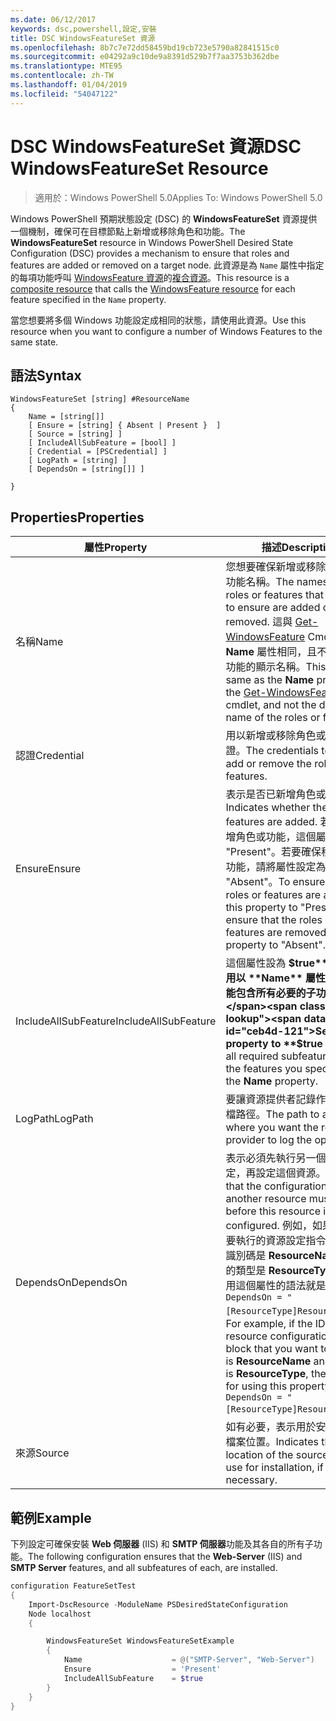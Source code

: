 ```yaml
---
ms.date: 06/12/2017
keywords: dsc,powershell,設定,安裝
title: DSC WindowsFeatureSet 資源
ms.openlocfilehash: 8b7c7e72dd58459bd19cb723e5790a82841515c0
ms.sourcegitcommit: e04292a9c10de9a8391d529b7f7aa3753b362dbe
ms.translationtype: MTE95
ms.contentlocale: zh-TW
ms.lasthandoff: 01/04/2019
ms.locfileid: "54047122"
---
```

# <a name="dsc-windowsfeatureset-resource"></a><span data-ttu-id="ceb4d-103">DSC WindowsFeatureSet 資源</span><span class="sxs-lookup"><span data-stu-id="ceb4d-103">DSC WindowsFeatureSet Resource</span></span>

> <span data-ttu-id="ceb4d-104">適用於：Windows PowerShell 5.0</span><span class="sxs-lookup"><span data-stu-id="ceb4d-104">Applies To: Windows PowerShell 5.0</span></span>

<span data-ttu-id="ceb4d-105">Windows PowerShell 預期狀態設定 (DSC) 的 **WindowsFeatureSet** 資源提供一個機制，確保可在目標節點上新增或移除角色和功能。</span><span class="sxs-lookup"><span data-stu-id="ceb4d-105">The **WindowsFeatureSet** resource in Windows PowerShell Desired State Configuration (DSC) provides a mechanism to ensure that roles and features are added or removed on a target node.</span></span>
<span data-ttu-id="ceb4d-106">此資源是為 `Name` 屬性中指定的每項功能呼叫 [WindowsFeature 資源](windowsfeatureResource.md)的[複合資源](../../../resources/authoringResourceComposite.md)。</span><span class="sxs-lookup"><span data-stu-id="ceb4d-106">This resource is a [composite resource](../../../resources/authoringResourceComposite.md) that calls the [WindowsFeature resource](windowsfeatureResource.md) for each feature specified in the `Name` property.</span></span>

<span data-ttu-id="ceb4d-107">當您想要將多個 Windows 功能設定成相同的狀態，請使用此資源。</span><span class="sxs-lookup"><span data-stu-id="ceb4d-107">Use this resource when you want to configure a number of Windows Features to the same state.</span></span>

## <a name="syntax"></a><span data-ttu-id="ceb4d-108">語法</span><span class="sxs-lookup"><span data-stu-id="ceb4d-108">Syntax</span></span>

```
WindowsFeatureSet [string] #ResourceName
{
    Name = [string[]]
    [ Ensure = [string] { Absent | Present }  ]
    [ Source = [string] ]
    [ IncludeAllSubFeature = [bool] ]
    [ Credential = [PSCredential] ]
    [ LogPath = [string] ]
    [ DependsOn = [string[]] ]

}
```

## <a name="properties"></a><span data-ttu-id="ceb4d-109">Properties</span><span class="sxs-lookup"><span data-stu-id="ceb4d-109">Properties</span></span>

|  <span data-ttu-id="ceb4d-110">屬性</span><span class="sxs-lookup"><span data-stu-id="ceb4d-110">Property</span></span>  |  <span data-ttu-id="ceb4d-111">描述</span><span class="sxs-lookup"><span data-stu-id="ceb4d-111">Description</span></span>   |
|---|---|
| <span data-ttu-id="ceb4d-112">名稱</span><span class="sxs-lookup"><span data-stu-id="ceb4d-112">Name</span></span>| <span data-ttu-id="ceb4d-113">您想要確保新增或移除的角色或功能名稱。</span><span class="sxs-lookup"><span data-stu-id="ceb4d-113">The names of the roles or features that you want to ensure are added or removed.</span></span> <span data-ttu-id="ceb4d-114">這與 [Get-WindowsFeature](https://technet.microsoft.com/en-us/library/jj205469.aspx) Cmdlet 的 **Name** 屬性相同，且不是角色或功能的顯示名稱。</span><span class="sxs-lookup"><span data-stu-id="ceb4d-114">This is the same as the **Name** property of the [Get-WindowsFeature](https://technet.microsoft.com/en-us/library/jj205469.aspx) cmdlet, and not the display name of the roles or features.</span></span>|
| <span data-ttu-id="ceb4d-115">認證</span><span class="sxs-lookup"><span data-stu-id="ceb4d-115">Credential</span></span>| <span data-ttu-id="ceb4d-116">用以新增或移除角色或功能的認證。</span><span class="sxs-lookup"><span data-stu-id="ceb4d-116">The credentials to use to add or remove the roles or features.</span></span>|
| <span data-ttu-id="ceb4d-117">Ensure</span><span class="sxs-lookup"><span data-stu-id="ceb4d-117">Ensure</span></span>| <span data-ttu-id="ceb4d-118">表示是否已新增角色或功能。</span><span class="sxs-lookup"><span data-stu-id="ceb4d-118">Indicates whether the roles or features are added.</span></span> <span data-ttu-id="ceb4d-119">若要確保新增角色或功能，這個屬性請設為 "Present"。若要確保移除角色或功能，請將屬性設定為 "Absent"。</span><span class="sxs-lookup"><span data-stu-id="ceb4d-119">To ensure that the roles or features are added, set this property to "Present" To ensure that the roles or features are removed, set the property to "Absent".</span></span>|
| <span data-ttu-id="ceb4d-120">IncludeAllSubFeature</span><span class="sxs-lookup"><span data-stu-id="ceb4d-120">IncludeAllSubFeature</span></span>| <span data-ttu-id="ceb4d-121">這個屬性設為 **$true** 可讓您使用以 **Name** 屬性指定的功能包含所有必要的子功能。</span><span class="sxs-lookup"><span data-stu-id="ceb4d-121">Set this property to **$true** to include all required subfeatures with of the features you specify with the **Name** property.</span></span>|
| <span data-ttu-id="ceb4d-122">LogPath</span><span class="sxs-lookup"><span data-stu-id="ceb4d-122">LogPath</span></span>| <span data-ttu-id="ceb4d-123">要讓資源提供者記錄作業的記錄檔路徑。</span><span class="sxs-lookup"><span data-stu-id="ceb4d-123">The path to a log file where you want the resource provider to log the operation.</span></span>|
| <span data-ttu-id="ceb4d-124">DependsOn</span><span class="sxs-lookup"><span data-stu-id="ceb4d-124">DependsOn</span></span>| <span data-ttu-id="ceb4d-125">表示必須先執行另一個資源的設定，再設定這個資源。</span><span class="sxs-lookup"><span data-stu-id="ceb4d-125">Indicates that the configuration of another resource must run before this resource is configured.</span></span> <span data-ttu-id="ceb4d-126">例如，如果第一個想要執行的資源設定指令碼區塊的識別碼是 __ResourceName__，而它的類型是 __ResourceType__，則使用這個屬性的語法就是 `DependsOn = "[ResourceType]ResourceName"`。</span><span class="sxs-lookup"><span data-stu-id="ceb4d-126">For example, if the ID of the resource configuration script block that you want to run first is __ResourceName__ and its type is __ResourceType__, the syntax for using this property is `DependsOn = "[ResourceType]ResourceName"`.</span></span>|
| <span data-ttu-id="ceb4d-127">來源</span><span class="sxs-lookup"><span data-stu-id="ceb4d-127">Source</span></span>| <span data-ttu-id="ceb4d-128">如有必要，表示用於安裝的來源檔案位置。</span><span class="sxs-lookup"><span data-stu-id="ceb4d-128">Indicates the location of the source file to use for installation, if necessary.</span></span>|

## <a name="example"></a><span data-ttu-id="ceb4d-129">範例</span><span class="sxs-lookup"><span data-stu-id="ceb4d-129">Example</span></span>

<span data-ttu-id="ceb4d-130">下列設定可確保安裝 **Web 伺服器** (IIS) 和 **SMTP 伺服器**功能及其各自的所有子功能。</span><span class="sxs-lookup"><span data-stu-id="ceb4d-130">The following configuration ensures that the **Web-Server** (IIS) and **SMTP Server** features, and all subfeatures of each, are installed.</span></span>

```powershell
configuration FeatureSetTest
{
    Import-DscResource -ModuleName PSDesiredStateConfiguration
    Node localhost
    {

        WindowsFeatureSet WindowsFeatureSetExample
        {
            Name                    = @("SMTP-Server", "Web-Server")
            Ensure                  = 'Present'
            IncludeAllSubFeature    = $true
        }
    }
}
```

